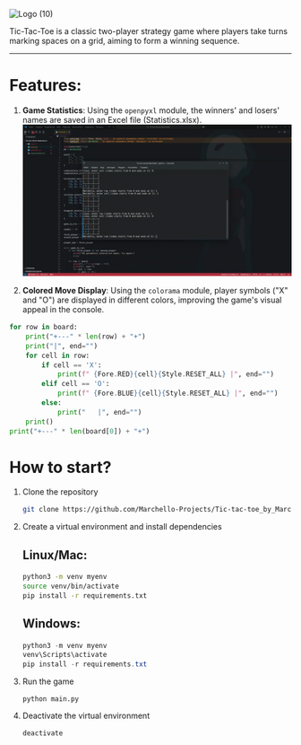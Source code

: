 ![Logo (10)](https://github.com/user-attachments/assets/1fcf48f9-9636-449f-9f7c-cd09e3a6a57e)

Tic-Tac-Toe is a classic two-player strategy game where players take turns marking spaces on a grid, aiming to form a winning sequence. 

-------
# Features:

1. **Game Statistics**: Using the `openpyxl` module, the winners' and losers' names are saved in an Excel file (Statistics.xlsx).
![gif](./gif/2025-01-30-14-22-41.gif)

2. **Colored Move Display**: Using the `colorama` module, player symbols ("X" and "O") are displayed in different colors, improving the game's visual appeal in the console. 
```python 
for row in board:
    print("+---" * len(row) + "+")  
    print("|", end="")  
    for cell in row:
        if cell == 'X':
            print(f" {Fore.RED}{cell}{Style.RESET_ALL} |", end="")  
        elif cell == 'O':
            print(f" {Fore.BLUE}{cell}{Style.RESET_ALL} |", end="")  
        else:
            print("   |", end="")  
    print()  
print("+---" * len(board[0]) + "+")  
```

# How to start?
1. Clone the repository
    ``` bash
    git clone https://github.com/Marchello-Projects/Tic-tac-toe_by_Marchello.git
    ```
2. Create a virtual environment and install dependencies
    ## Linux/Mac:
    ``` bash
    python3 -m venv myenv
    source venv/bin/activate
    pip install -r requirements.txt
    ```
    ## Windows:
    ``` powershell
    python3 -m venv myenv
    venv\Scripts\activate
    pip install -r requirements.txt
    ```
3. Run the game
    ```
    python main.py
    ```
4. Deactivate the virtual environment
    ``` 
    deactivate
    ```